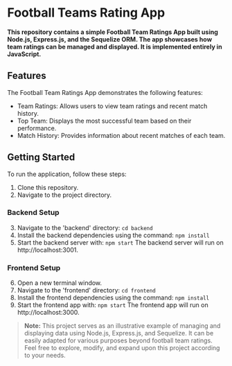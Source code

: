 # Football Teams Rating App

**This repository contains a simple Football Team Ratings App built using Node.js, Express.js, and the Sequelize ORM. The app showcases how team ratings can be managed and displayed. It is implemented entirely in JavaScript.**

## Features

The Football Team Ratings App demonstrates the following features:

- Team Ratings: Allows users to view team ratings and recent match history.
- Top Team: Displays the most successful team based on their performance.
- Match History: Provides information about recent matches of each team.

## Getting Started

To run the application, follow these steps:

1. Clone this repository.
2. Navigate to the project directory.

### Backend Setup

3. Navigate to the 'backend' directory: `cd backend`
4. Install the backend dependencies using the command: `npm install`
5. Start the backend server with: `npm start`
   The backend server will run on http://localhost:3001.

### Frontend Setup

6. Open a new terminal window.
7. Navigate to the 'frontend' directory: `cd frontend`
8. Install the frontend dependencies using the command: `npm install`
9. Start the frontend app with: `npm start`
   The frontend app will run on http://localhost:3000.

> **Note:** This project serves as an illustrative example of managing and displaying data using Node.js, Express.js, and Sequelize. It can be easily adapted for various purposes beyond football team ratings. Feel free to explore, modify, and expand upon this project according to your needs.